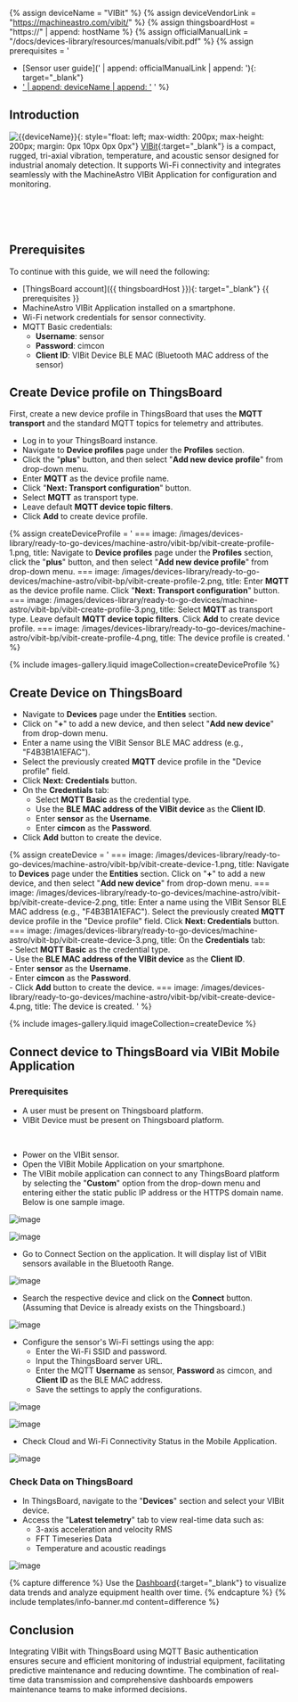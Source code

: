{% assign deviceName = "VIBit" %}
{% assign deviceVendorLink = "https://machineastro.com/vibit/" %}
{% assign thingsboardHost = "https://" | append: hostName %}
{% assign officialManualLink = "/docs/devices-library/resources/manuals/vibit.pdf" %}
{% assign prerequisites = '
- [Sensor user guide](' | append: officialManualLink | append: '){: target="_blank"}
- <a href="' | append: deviceVendorLink | append: '" target="_blank">' | append: deviceName | append: '</a>
  '
  %}

## Introduction

![{{deviceName}}](/images/devices-library/{{page.deviceImageFileName}}){: style="float: left; max-width: 200px; max-height: 200px; margin: 0px 10px 0px 0px"}
[VIBit]({{deviceVendorLink}}){:target="_blank"} is a compact, rugged, tri-axial vibration, temperature, and acoustic sensor designed for industrial anomaly detection. It supports Wi-Fi connectivity and integrates seamlessly with the MachineAstro VIBit Application for configuration and monitoring.<br><br><br><br><br>

## Prerequisites

To continue with this guide, we will need the following:  
- [ThingsBoard account]({{ thingsboardHost }}){: target="_blank"}
{{ prerequisites }}
- MachineAstro VIBit Application installed on a smartphone.
- Wi-Fi network credentials for sensor connectivity.
- MQTT Basic credentials:
  - **Username**: sensor
  - **Password**: cimcon
  - **Client ID**: VIBit Device BLE MAC (Bluetooth MAC address of the sensor)

## Create Device profile on ThingsBoard

First, create a new device profile in ThingsBoard that uses the **MQTT transport** and the standard MQTT topics for telemetry and attributes.

- Log in to your ThingsBoard instance.
- Navigate to **Device profiles** page under the **Profiles** section.
- Click the "**plus**" button, and then select "**Add new device profile**" from drop-down menu.
- Enter **MQTT** as the device profile name.
- Click "**Next: Transport configuration**" button.
- Select **MQTT** as transport type.
- Leave default **MQTT device topic filters**.
- Click **Add** to create device profile.

{% assign createDeviceProfile = '
    ===
        image: /images/devices-library/ready-to-go-devices/machine-astro/vibit-bp/vibit-create-profile-1.png,
        title: Navigate to **Device profiles** page under the **Profiles** section, click the "**plus**" button, and then select "**Add new device profile**" from drop-down menu.
    ===
        image: /images/devices-library/ready-to-go-devices/machine-astro/vibit-bp/vibit-create-profile-2.png,
        title: Enter **MQTT** as the device profile name. Click "**Next: Transport configuration**" button.
    ===
        image: /images/devices-library/ready-to-go-devices/machine-astro/vibit-bp/vibit-create-profile-3.png,
        title: Select **MQTT** as transport type. Leave default **MQTT device topic filters**. Click **Add** to create device profile.
    ===
        image: /images/devices-library/ready-to-go-devices/machine-astro/vibit-bp/vibit-create-profile-4.png,
        title: The device profile is created.
'
%}

{% include images-gallery.liquid imageCollection=createDeviceProfile %}

## Create Device on ThingsBoard

- Navigate to **Devices** page under the **Entities** section.
- Click on "**+**" to add a new device, and then select "**Add new device**" from drop-down menu.
- Enter a name using the VIBit Sensor BLE MAC address (e.g., "F4B3B1A1EFAC").
- Select the previously created **MQTT** device profile in the "Device profile" field.
- Click **Next: Credentials** button.
- On the **Credentials** tab:
    - Select **MQTT Basic** as the credential type.
    - Use the **BLE MAC address of the VIBit device** as the **Client ID**.
    - Enter **sensor** as the **Username**.
    - Enter **cimcon** as the **Password**.
- Click **Add** button to create the device.

{% assign createDevice = '
    ===
        image: /images/devices-library/ready-to-go-devices/machine-astro/vibit-bp/vibit-create-device-1.png,
        title: Navigate to **Devices** page under the **Entities** section. Click on "**+**" to add a new device, and then select "**Add new device**" from drop-down menu.
    ===
        image: /images/devices-library/ready-to-go-devices/machine-astro/vibit-bp/vibit-create-device-2.png,
        title: Enter a name using the VIBit Sensor BLE MAC address (e.g., "F4B3B1A1EFAC"). Select the previously created **MQTT** device profile in the "Device profile" field. Click **Next: Credentials** button.
    ===
        image: /images/devices-library/ready-to-go-devices/machine-astro/vibit-bp/vibit-create-device-3.png,
        title: On the **Credentials** tab:<br> - Select **MQTT Basic** as the credential type.<br> - Use the **BLE MAC address of the VIBit device** as the **Client ID**.<br> - Enter **sensor** as the **Username**.<br> - Enter **cimcon** as the **Password**.<br> - Click **Add** button to create the device.
    ===
        image: /images/devices-library/ready-to-go-devices/machine-astro/vibit-bp/vibit-create-device-4.png,
        title: The device is created.
'
%}

{% include images-gallery.liquid imageCollection=createDevice %}

## Connect device to ThingsBoard via VIBit Mobile Application

### Prerequisites

- A user must be present on Thingsboard platform.
- VIBit Device must be present on Thingsboard platform.
<br>

- Power on the VIBit sensor.
- Open the VIBit Mobile Application on your smartphone.
- The VIBit mobile application can connect to any ThingsBoard platform by selecting the "**Custom**" option from the drop-down menu and entering either the static public IP address or the HTTPS domain name. Below is one sample image.

![image](/images/devices-library/ready-to-go-devices/machine-astro/vibit/vibit-mobile-app-1.png)

![image](/images/devices-library/ready-to-go-devices/machine-astro/vibit/vibit-mobile-app-2.png)

- Go to Connect Section on the application. It will display list of VIBit sensors available in the Bluetooth Range.

![image](/images/devices-library/ready-to-go-devices/machine-astro/vibit/vibit-mobile-app-3.png)

- Search the respective device and click on the **Connect** button. (Assuming that Device is already exists on the Thingsboard.)

![image](/images/devices-library/ready-to-go-devices/machine-astro/vibit/vibit-mobile-app-4.png)

- Configure the sensor&#39;s Wi-Fi settings using the app:
  - Enter the Wi-Fi SSID and password.
  - Input the ThingsBoard server URL.
  - Enter the MQTT **Username** as sensor, **Password** as cimcon, and **Client ID** as the BLE MAC address.
  - Save the settings to apply the configurations.

![image](/images/devices-library/ready-to-go-devices/machine-astro/vibit/vibit-mobile-app-5.png)

![image](/images/devices-library/ready-to-go-devices/machine-astro/vibit/vibit-mobile-app-6.png)

- Check Cloud and Wi-Fi Connectivity Status in the Mobile Application.

![image](/images/devices-library/ready-to-go-devices/machine-astro/vibit/vibit-mobile-app-7.png)

### Check Data on ThingsBoard

- In ThingsBoard, navigate to the "**Devices**" section and select your VIBit device.
- Access the "**Latest telemetry**" tab to view real-time data such as:
  - 3-axis acceleration and velocity RMS
  - FFT Timeseries Data
  - Temperature and acoustic readings

![image](/images/devices-library/ready-to-go-devices/machine-astro/vibit/vibit-mobile-app-8.png)

{% capture difference %}
Use the [Dashboard](/docs/{{docsPrefix}}user-guide/dashboards/){:target="_blank"} to visualize data trends and analyze equipment health over time.
{% endcapture %}
{% include templates/info-banner.md content=difference %}

## Conclusion

Integrating VIBit with ThingsBoard using MQTT Basic authentication ensures secure and efficient monitoring of industrial equipment, facilitating predictive maintenance and reducing downtime. The combination of real-time data transmission and comprehensive dashboards empowers maintenance teams to make informed decisions.